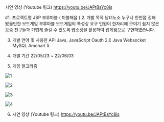 시연 영상 (Youtube 링크) https://youtu.be/JAPtBsYc8is

#1. 프로젝트명
JSP 부루마블 ( 마블해윰 )
2. 개발 목적
남녀노소 누구나 한번쯤 접해봤을만한 보드게임 부루마블
보드게임의 특성상 요구 인원이 한자리에 모이기
쉽지 않은 요즘 친구들과 가볍게 즐길 수 있도록
웹소켓을 활용하여 웹게임으로 구현하였습니다.

3. 개발 언어 및 사용한 API
Java, JavaScript
Oauth 2.0
Java Websocket
MySQL
Amchart 5

4. 개발 기간
22/05/23 ~ 22/06/03

5. 게임 알고리즘

![1](https://user-images.githubusercontent.com/100548008/175840429-a098dc1a-7b5c-4cd5-92f4-9353867b378b.png)

![2](https://user-images.githubusercontent.com/100548008/175840433-f6f1264a-36ad-415b-b3c7-02b81bb86c19.png)


![3](https://user-images.githubusercontent.com/100548008/175840435-78b5de07-6ffc-4ec4-b49d-b2383f7b0bb8.png)

![4](https://user-images.githubusercontent.com/100548008/175840438-314cc0ab-eaba-4936-8ada-3da9a6d103ac.png)



6. 시연 영상 (Youtube 링크)
https://youtu.be/JAPtBsYc8is
